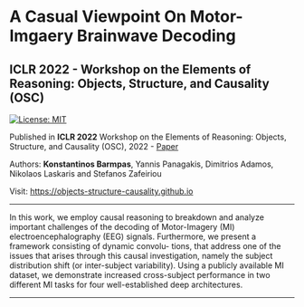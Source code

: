 # **A Casual Viewpoint On Motor-Imgaery Brainwave Decoding**

## ICLR 2022 - Workshop on the Elements of Reasoning: Objects, Structure, and Causality (OSC)

[![License: MIT](https://img.shields.io/badge/License-MIT-yellow.svg)](https://opensource.org/licenses/MIT)

Published in <strong>ICLR 2022</strong> Workshop on the Elements of Reasoning: Objects, Structure, and Causality (OSC), 2022 - [Paper](https://openreview.net/pdf?id=HRfDSrOLclq)

Authors: <strong>Konstantinos Barmpas</strong>, Yannis Panagakis, Dimitrios Adamos, Nikolaos Laskaris and Stefanos Zafeiriou 

Visit: https://objects-structure-causality.github.io

---

In this work, we employ causal reasoning to breakdown and analyze important challenges of the decoding of Motor-Imagery (MI) electroencephalography (EEG) signals. Furthermore, we present a framework consisting of dynamic convolu- tions, that address one of the issues that arises through this causal investigation, namely the subject distribution shift (or inter-subject variability). Using a publicly available MI dataset, we demonstrate increased cross-subject performance in two different MI tasks for four well-established deep architectures.

---
